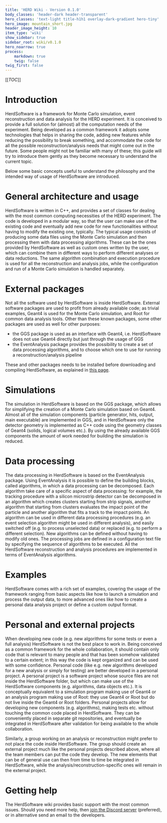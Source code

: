 ```yaml
---
title: 'HERD Wiki - Version 0.1.0'
body_classes: 'header-dark header-transparent'
hero_classes: 'text-light title-h1h1 overlay-dark-gradient hero-tiny'
hero_image: mountain_short.jpg
header_image_height: 10
item_type: 'wiki'
show_sidebar: true
sidebar_root: wiki/v0.1.0
hero_noarrow: true
process:
    markdown: true
    twig: false
twig_first: false
---
```


[[_TOC_]]

# Introduction  
HerdSoftware is a framework for Monte Carlo simulation, event reconstruction and 
data analysis for the HERD experiment. It is conceived to provide a full solution 
for (almost) all the computation needs of the experiment. Being developed as a common 
framework it adopts some technologies that helps in sharing the code, adding new features 
while reducing the possibility to break something, and accommodate the code for all 
the possible reconstruction/analysis needs that might come out in the future. Some 
people might not be familiar with many of these; this guide will try to introduce 
them gently as they become necessary to understand the current topic.

Below some basic concepts useful to understand the philosophy and the intended way of
usage of HerdSoftware are introduced.

# General architecture and usage  
HerdSoftware is written in C++, and provides a set of classes for dealing with the most
common computing necessities of the HERD experiment. The code is developed in a modular
way, so that the user can make use of the existing code and eventually add new code for
new functionalities without having to modify the existing one, typically. The typical
usage consists of producing some data files using the Monte Carlo simulation and then
processing them with data processing algorithms. These can be the ones provided by
HerdSoftware as well as custom ones written by the user, which can combine them in
different ways to perform different analyses or data reductions. The same algorithm
combination and execution procedure is used for all the reconstruction and analysis jobs,
while the configuration and run of a Monte Carlo simulation is handled separately.

# External packages  
Not all the software used by HerdSoftware is inside HerdSoftware. External software 
packages are used to profit from already available code; as trivial examples, Geant4 
is used for the Monte Carlo simulation, and Root for common data analysis tools. 
Other than these known packages, some other packages are used as well for other purposes:

- the GGS package is used as an interface with Geant4, i.e. HerdSoftware does not 
  use Geant4 directly but just through the usage of GGS
- the EventAnalysis package provides the possibility to create a set of data processing 
  algorithms, and to choose which one to use for running a reconstruction/analysis 
  pipeline

These and other packages needs to be installed before downloading and compiling HerdSoftware, 
as explained in [this page](../../User's-manual/Download,-configure,-build-and-install.md).

# Simulations  
The simulation in HerdSoftware is based on the GGS package, which allows for simplifying 
the creation of a Monte Carlo simulation based on Geant4. Almost all of the simulation 
components (particle generator, hits, output, main executable) are implemented in 
GGS, and in HerdSoftware only the detector geometry is implemented as C++ code using 
the geometry classes of Geant4 (solids, logical volumes etc.). By using the already 
available GGS components the amount of work needed for building the simulation is 
reduced.

# Data processing  
The data processing in HerdSoftware is based on the EventAnalysis package. Using 
EventAnalysis it is possible to define the building blocks, called algorithms, in 
which a data processing can be decomposed. Each algorithm take care of a specific 
aspect of data processing: for example, the tracking procedure with a silicon microstrip 
detector can be decomposed in an algorithm which creates clusters starting from strip 
signals, another algorithm that starting from clusters evaluates the impact point 
of the particle and another algorithm that fits a track to the impact points. An 
algorithm can be used in different data processing procedures (e.g. an event selection 
algorithm might be used in different analysis), and easily switched off (e.g. to process 
unselected data) or replaced (e.g. to perform a different selection). New algorithms 
can be defined without having to modify old ones. The processing jobs are defined in 
a configuration text file by specifying the sequence of algorithms to be executed.
All the HerdSoftware reconstruction and analysis procedures are implemented in terms 
of EventAnalysis algorithms.    

# Examples  
HerdSoftware comes with a rich set of examples, covering the usage of the framework 
ranging from basic aspects like how to launch a simulation and process the output data, 
to more advanced ones like how to create a personal data analysis project or define 
a custom output format.

# Personal and external projects  
When developing new code (e.g. new algorithms for some tests or even a full analysis)
HerdSoftware is not the best place to work in. Being conceived as a common framework
for the whole collaboration, it should contain only code that is relevant to many people
and that has been somehow validated to a certain extent; in this way the code is kept
organized and can be used with some confidence. Personal code (like e.g. new algorithms
developed for a new analysis or simply for testing) are better developed in a personal
project. A personal project is a software project whose source files are not inside the
HerdSoftware folder, but which can make use of the HerdSoftware components (e.g. algorithms,
data objects etc.). It is conceptually equivalent to a simulation program making use of
Geant4 or an analysis program making use of Root: they use Geant4 or Root but do not
live inside the Geant4 or Root folders. Personal projects allow for developing new
components (e.g. algorithms), making tests etc. without touching the common code placed
in HerdSoftware. They can be conveniently placed in separate git repositories, and 
eventually be integrated in HerdSoftware after validation for being available to the 
whole collaboration.

Similarly, a group working on an analysis or reconstruction might prefer to not
place the code inside HerdSoftware. The group should create an external project
much like the personal projects described above, where all the team members can
put the code they develop. The new elements that can be of general use can then
from time to time be integrated in HerdSoftware, while the 
analysis/reconstruction-specific ones will remain in the external project.  

# Getting help
The HerdSoftware wiki provides basic support with the most common issues.
Should you need more help, then [join the Discord server](../../How-to/Join-the-Discord-server.md)
(preferred), or in alternative send an email to the developers.
 
